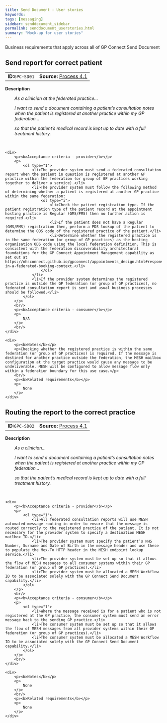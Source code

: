 ```yaml
---
title: Send Document - User stories
keywords: 
tags: [messaging]
sidebar: senddocument_sidebar
permalink: senddocument_userstories.html
summary: "Mock-up for user stories"
---
```


Business requirements that apply across all of GP Connect Send Document


## Send report for correct patient ##

<div>
	<table class='resource-attributes'>
	  <tr>
		<td><b>ID:</b><code>GPC-SD01</code></td>
		<td><b>Source:</b> <a href="sendmessage_process.html" target="_blank">Process 4.1</a></td>
	  </tr>
	</table>


<div>
	<div>	
		<p><b>Description</b></p>
		<p style="margin-left: 30px"><i>As a clinician at the federated practice...</i></p>
		<p style="margin-left: 30px"><i>I want to send a document containing a patient’s consultation notes when the patient is registered at another practice within my GP federation...</i></p>
		<p style="margin-left: 30px"><i>so that the patient’s medical record is kept up to date with a full treatment history.</i></p>
		<br/>
	</div>

	<div>	
		<p><b>Acceptance criteria - provider</b></p>
		<p>
			<ol type="1">
				<li>The provider system must send a federated consultation report when the patient in question is registered at another GP practice within the federation (or group of GP practices working together to deliver a service).</li>
				<li>The provider system must follow the following method of determining whether a patient is registered at another GP practice within the same federation:
					<ol type="i">
						<li>Check the patient registration type. If the patient registration type of the patient record at the appointment hosting practice is Regular (GMS/PMS) then no further action is required.</li>
						<li>If the patient does not have a Regular (GMS/PMS) registration then, perform a PDS lookup of the patient to determine the ODS code of the registered practice of the patient.</li>
						<li>Determine whether the registered practice is in the same federation (or group of GP practices) as the hosting organisation ODS code using the local federation definition. This is consistent with the federation discoverability architectural foundations for the GP Connect Appointment Management capability as set out at https://nhsconnect.github.io/gpconnect/appointments_design.html#responsibilities-in-a-federated-booking-context.</li>
					</ol>
				</li>
				<li>If the provider system determines the registered practice is outside the GP federation (or group of GP practices), no federated consultation report is sent and usual business processes should be followed.</li>
			</ol>
		</p>
		<br/>
		<p><b>Acceptance criteria - consumer</b></p>
		<p>
			N/A
		</p>
		<br/>
	</div>

	<div>	
		<p><b>Notes</b></p>
		<p>Checking whether the registered practice is within the same federation (or group of GP practices) is required. If the message is destined for another practice outside the federation, the MESH mailbox configuration at the target practice would cause any message to be undeliverable. MESH will be configured to allow message flow only within a federation boundary for this use case.</p>
		<br/>
		<p><b>Related requirements</b></p>
		<p>
			None
		</p>
	</div>	

</div>
</div>




## Routing the report to the correct practice ##

<div>
<table class='resource-attributes'>
	  <tr>
		<td><b>ID:</b><code>GPC-SD02</code></td>
		<td><b>Source:</b> <a href="sendmessage_process.html" target="_blank">Process 4.1</a></td>
	  </tr>
</table>

<div>
	<div>	
		<p><b>Description</b></p>
		<p style="margin-left: 30px"><i>As a clinician...</i></p>
		<p style="margin-left: 30px"><i>I want to send a document containing a patient’s consultation notes  when the patient is registered at another practice within my GP federation...</i></p>
		<p style="margin-left: 30px"><i>so that the patient’s medical record is kept up to date with a full treatment history.</i></p>
		<br/>
	</div>

	<div>	
		<p><b>Acceptance criteria - provider</b></p>
		<p>
			<ol type="1">
				<li>All federated consultation reports will use MESH automated message routing in order to ensure that the message is routed correctly to the registered practice of the patient. It is not necessary for the provider system to specify a destination MESH mailbox ID.</li>
				<li>The provider system must specify the patient’s NHS Number, Surname and Date of Birth in the message header and use these to populate the Mex-To HTTP header in the MESH endpoint lookup service.</li>
				<li>The provider system must be set up so that it allows the flow of MESH messages to all consumer systems within their GP federation (or group of GP practices).</li>
				<li>The provider system must be allocated a MESH Workflow ID to be associated solely with the GP Connect Send Document capability.</li>
			</ol>
		</p>
		<br/>
		<p><b>Acceptance criteria - consumer</b></p>
		<p>
			<ol type="1">
				<li>Where the message received is for a patient who is not registered at the GP practice, the consumer system must send an error message back to the sending GP practice.</li>
				<li>The consumer system must be set up so that it allows the flow of MESH messages from all provider systems within their GP federation (or group of GP practices).</li>
				<li>The consumer system must be allocated a MESH Workflow ID to be associated solely with the GP Connect Send Document capability.</li>
			</ol>
		</p>
		<br/>
	</div>

	<div>	
		<p><b>Notes</b></p>
		<p>
			None
		</p>
		<br/>
		<p><b>Related requirements</b></p>
		<p>
			None
		</p>
	</div>	

</div>
</div>



